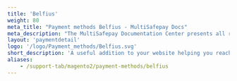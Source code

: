 ```yaml
---
title: 'Belfius'
weight: 80
meta_title: "Payment methods Belfius - MultiSafepay Docs"
meta_description: "The MultiSafepay Documentation Center presents all relevant information about our Plugins and API. You can also find support pages for payment methods, tools and general questions as well as the contact details of our Support and Integration Teams."
layout: 'paymentdetail'
logo: '/logo/Payment_methods/Belfius.svg' 
short_description: 'A useful addition to your website helping you reach a large number of Belgian customers.'
aliases:
    - /support-tab/magento2/payment-methods/belfius
---
```

